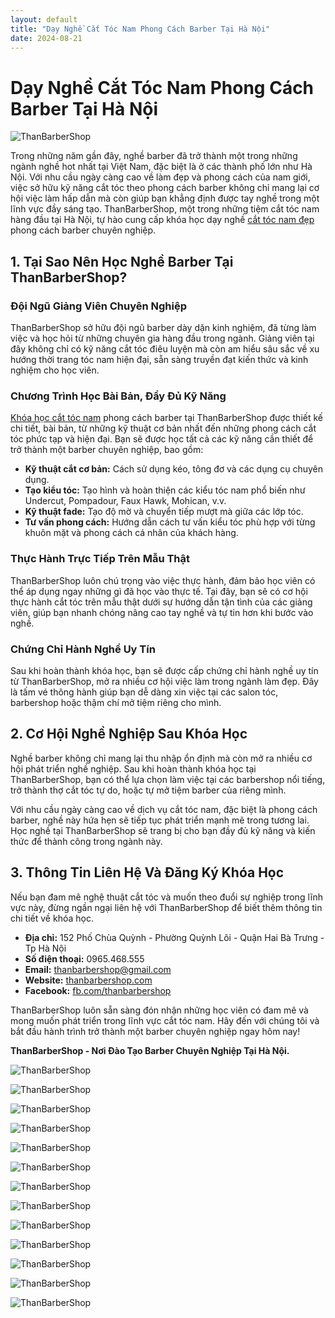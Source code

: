 ```yaml
---
layout: default
title: "Dạy Nghề Cắt Tóc Nam Phong Cách Barber Tại Hà Nội"
date: 2024-08-21
---
```


# Dạy Nghề Cắt Tóc Nam Phong Cách Barber Tại Hà Nội

![ThanBarberShop](images/than-barber-shop.jpg)


Trong những năm gần đây, nghề barber đã trở thành một trong những ngành nghề hot nhất tại Việt Nam, đặc biệt là ở các thành phố lớn như Hà Nội. Với nhu cầu ngày càng cao về làm đẹp và phong cách của nam giới, việc sở hữu kỹ năng cắt tóc theo phong cách barber không chỉ mang lại cơ hội việc làm hấp dẫn mà còn giúp bạn khẳng định được tay nghề trong một lĩnh vực đầy sáng tạo. ThanBarberShop, một trong những tiệm cắt tóc nam hàng đầu tại Hà Nội, tự hào cung cấp khóa học dạy nghề [cắt tóc nam đẹp](https://thanbarbershop.com/dichvu/cat-toc-nam) phong cách barber chuyên nghiệp.


## 1. Tại Sao Nên Học Nghề Barber Tại ThanBarberShop?

### **Đội Ngũ Giảng Viên Chuyên Nghiệp**

ThanBarberShop sở hữu đội ngũ barber dày dặn kinh nghiệm, đã từng làm việc và học hỏi từ những chuyên gia hàng đầu trong ngành. Giảng viên tại đây không chỉ có kỹ năng cắt tóc điêu luyện mà còn am hiểu sâu sắc về xu hướng thời trang tóc nam hiện đại, sẵn sàng truyền đạt kiến thức và kinh nghiệm cho học viên.

### **Chương Trình Học Bài Bản, Đầy Đủ Kỹ Năng**

[Khóa học cắt tóc nam](https://thanbarbershop.com/day-nghe) phong cách barber tại ThanBarberShop được thiết kế chi tiết, bài bản, từ những kỹ thuật cơ bản nhất đến những phong cách cắt tóc phức tạp và hiện đại. Bạn sẽ được học tất cả các kỹ năng cần thiết để trở thành một barber chuyên nghiệp, bao gồm:

- **Kỹ thuật cắt cơ bản:** Cách sử dụng kéo, tông đơ và các dụng cụ chuyên dụng.
- **Tạo kiểu tóc:** Tạo hình và hoàn thiện các kiểu tóc nam phổ biến như Undercut, Pompadour, Faux Hawk, Mohican, v.v.
- **Kỹ thuật fade:** Tạo độ mờ và chuyển tiếp mượt mà giữa các lớp tóc.
- **Tư vấn phong cách:** Hướng dẫn cách tư vấn kiểu tóc phù hợp với từng khuôn mặt và phong cách cá nhân của khách hàng.

### **Thực Hành Trực Tiếp Trên Mẫu Thật**

ThanBarberShop luôn chú trọng vào việc thực hành, đảm bảo học viên có thể áp dụng ngay những gì đã học vào thực tế. Tại đây, bạn sẽ có cơ hội thực hành cắt tóc trên mẫu thật dưới sự hướng dẫn tận tình của các giảng viên, giúp bạn nhanh chóng nâng cao tay nghề và tự tin hơn khi bước vào nghề.

### **Chứng Chỉ Hành Nghề Uy Tín**

Sau khi hoàn thành khóa học, bạn sẽ được cấp chứng chỉ hành nghề uy tín từ ThanBarberShop, mở ra nhiều cơ hội việc làm trong ngành làm đẹp. Đây là tấm vé thông hành giúp bạn dễ dàng xin việc tại các salon tóc, barbershop hoặc thậm chí mở tiệm riêng cho mình.

## 2. Cơ Hội Nghề Nghiệp Sau Khóa Học

Nghề barber không chỉ mang lại thu nhập ổn định mà còn mở ra nhiều cơ hội phát triển nghề nghiệp. Sau khi hoàn thành khóa học tại ThanBarberShop, bạn có thể lựa chọn làm việc tại các barbershop nổi tiếng, trở thành thợ cắt tóc tự do, hoặc tự mở tiệm barber của riêng mình.

Với nhu cầu ngày càng cao về dịch vụ cắt tóc nam, đặc biệt là phong cách barber, nghề này hứa hẹn sẽ tiếp tục phát triển mạnh mẽ trong tương lai. Học nghề tại ThanBarberShop sẽ trang bị cho bạn đầy đủ kỹ năng và kiến thức để thành công trong ngành này.

## 3. Thông Tin Liên Hệ Và Đăng Ký Khóa Học

Nếu bạn đam mê nghệ thuật cắt tóc và muốn theo đuổi sự nghiệp trong lĩnh vực này, đừng ngần ngại liên hệ với ThanBarberShop để biết thêm thông tin chi tiết về khóa học.

- **Địa chỉ:** 152 Phố Chùa Quỳnh - Phường Quỳnh Lôi - Quận Hai Bà Trưng - Tp Hà Nội
- **Số điện thoại:** 0965.468.555
- **Email:** thanbarbershop@gmail.com
- **Website:** [thanbarbershop.com](https://thanbarbershop.com)
- **Facebook:** [fb.com/thanbarbershop](https://facebook.com/thanbarbershop)

ThanBarberShop luôn sẵn sàng đón nhận những học viên có đam mê và mong muốn phát triển trong lĩnh vực cắt tóc nam. Hãy đến với chúng tôi và bắt đầu hành trình trở thành một barber chuyên nghiệp ngay hôm nay!

**ThanBarberShop - Nơi Đào Tạo Barber Chuyên Nghiệp Tại Hà Nội.**



![ThanBarberShop](images/day-nghe-1.jpg)

![ThanBarberShop](images/day-nghe-2.jpg)

![ThanBarberShop](images/day-nghe-3.jpg)

![ThanBarberShop](images/day-nghe-4.jpg)

![ThanBarberShop](images/day-nghe-5.jpg)

![ThanBarberShop](images/toc-nam-dep-1.jpg)

![ThanBarberShop](images/toc-nam-dep-2.jpg)

![ThanBarberShop](images/toc-nam-dep-33.jpg)

![ThanBarberShop](images/toc-nam-dep-34.jpg)

![ThanBarberShop](images/toc-nam-dep-37.jpg)

![ThanBarberShop](images/toc-nam-dep-38.jpg)

![ThanBarberShop](images/toc-nam-dep-39.jpg)

![ThanBarberShop](images/toc-nam-dep-40.jpg)
